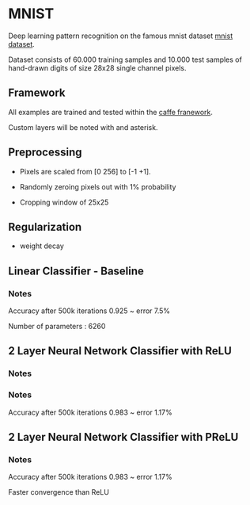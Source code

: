 # MNIST

Deep learning pattern recognition on the famous mnist dataset [mnist dataset](http://yann.lecun.com/exdb/mnist/).

Dataset consists of 60.000 training samples and 10.000 test samples of hand-drawn digits of size 28x28 single channel pixels.

## Framework

All examples are trained and tested within the [caffe franework](caffe.berkeleyvision.org/).

Custom layers will be noted with and asterisk.

## Preprocessing 

* Pixels are scaled from [0 256] to [-1 +1].

* Randomly zeroing pixels out with 1% probability

* Cropping window of 25x25

## Regularization

* weight decay 

## Linear Classifier - Baseline

### Notes

Accuracy after 500k iterations 0.925 ~ error 7.5%

Number of parameters : 6260

## 2 Layer Neural Network Classifier with ReLU

### Notes

### Notes

Accuracy after 500k iterations 0.983 ~ error 1.17%

## 2 Layer Neural Network Classifier with PReLU

### Notes

Accuracy after 500k iterations 0.983 ~ error 1.17%

Faster convergence than ReLU
